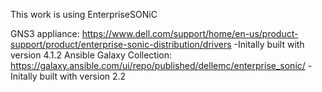 This work is using EnterpriseSONiC
  

   GNS3 appliance: 
     https://www.dell.com/support/home/en-us/product-support/product/enterprise-sonic-distribution/drivers
     -Initally built with version 4.1.2
   Ansible Galaxy Collection:
     https://galaxy.ansible.com/ui/repo/published/dellemc/enterprise_sonic/
     -Initally built with version 2.2
